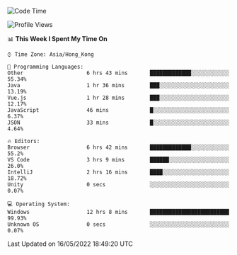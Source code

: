 <!--START_SECTION:waka-->
![Code Time](http://img.shields.io/badge/Code%20Time-12%20hrs%209%20mins-blue)

![Profile Views](http://img.shields.io/badge/Profile%20Views-622-blue)

📊 **This Week I Spent My Time On** 

```text
⌚︎ Time Zone: Asia/Hong_Kong

💬 Programming Languages: 
Other                    6 hrs 43 mins       █████████████░░░░░░░░░░░░   55.34% 
Java                     1 hr 36 mins        ███░░░░░░░░░░░░░░░░░░░░░░   13.19% 
Vue.js                   1 hr 28 mins        ███░░░░░░░░░░░░░░░░░░░░░░   12.17% 
JavaScript               46 mins             █░░░░░░░░░░░░░░░░░░░░░░░░   6.37% 
JSON                     33 mins             █░░░░░░░░░░░░░░░░░░░░░░░░   4.64%

🔥 Editors: 
Browser                  6 hrs 42 mins       █████████████░░░░░░░░░░░░   55.2% 
VS Code                  3 hrs 9 mins        ██████░░░░░░░░░░░░░░░░░░░   26.0% 
IntelliJ                 2 hrs 16 mins       ████░░░░░░░░░░░░░░░░░░░░░   18.72% 
Unity                    0 secs              ░░░░░░░░░░░░░░░░░░░░░░░░░   0.07%

💻 Operating System: 
Windows                  12 hrs 8 mins       █████████████████████████   99.93% 
Unknown OS               0 secs              ░░░░░░░░░░░░░░░░░░░░░░░░░   0.07%

```


 Last Updated on 16/05/2022 18:49:20 UTC
<!--END_SECTION:waka-->
